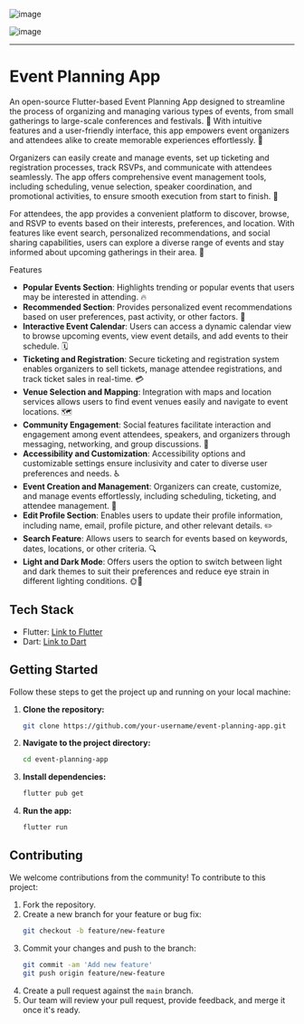 ![image](https://github.com/LegendSumeet/eventapp/assets/85386116/32750f28-0f15-4527-8093-4443eea583b5)

![image](https://github.com/LegendSumeet/eventapp/assets/85386116/70ab69d2-f062-48f5-bdc6-dd46c7a26d8f)

---

# Event Planning App

An open-source Flutter-based Event Planning App designed to streamline the process of organizing and managing various types of events, from small gatherings to large-scale conferences and festivals. 🎉 With intuitive features and a user-friendly interface, this app empowers event organizers and attendees alike to create memorable experiences effortlessly. 🚀

Organizers can easily create and manage events, set up ticketing and registration processes, track RSVPs, and communicate with attendees seamlessly. The app offers comprehensive event management tools, including scheduling, venue selection, speaker coordination, and promotional activities, to ensure smooth execution from start to finish. 📅

For attendees, the app provides a convenient platform to discover, browse, and RSVP to events based on their interests, preferences, and location. With features like event search, personalized recommendations, and social sharing capabilities, users can explore a diverse range of events and stay informed about upcoming gatherings in their area. 📱

Features

- **Popular Events Section**: Highlights trending or popular events that users may be interested in attending. 🔥
- **Recommended Section**: Provides personalized event recommendations based on user preferences, past activity, or other factors. 🎯
- **Interactive Event Calendar**: Users can access a dynamic calendar view to browse upcoming events, view event details, and add events to their schedule. 🗓️
- **Ticketing and Registration**: Secure ticketing and registration system enables organizers to sell tickets, manage attendee registrations, and track ticket sales in real-time. 💳
- **Venue Selection and Mapping**: Integration with maps and location services allows users to find event venues easily and navigate to event locations. 🗺️
- **Community Engagement**: Social features facilitate interaction and engagement among event attendees, speakers, and organizers through messaging, networking, and group discussions. 💬
- **Accessibility and Customization**: Accessibility options and customizable settings ensure inclusivity and cater to diverse user preferences and needs. ♿
- **Event Creation and Management**: Organizers can create, customize, and manage events effortlessly, including scheduling, ticketing, and attendee management. 📝
- **Edit Profile Section**: Enables users to update their profile information, including name, email, profile picture, and other relevant details. ✏️
- **Search Feature**: Allows users to search for events based on keywords, dates, locations, or other criteria. 🔍
- **Light and Dark Mode**: Offers users the option to switch between light and dark themes to suit their preferences and reduce eye strain in different lighting conditions. 🌞🌚

## Tech Stack

- Flutter: [Link to Flutter](https://flutter.dev/)
- Dart: [Link to Dart](https://dart.dev/)

## Getting Started

Follow these steps to get the project up and running on your local machine:

1. **Clone the repository:**

   ```sh
   git clone https://github.com/your-username/event-planning-app.git
   ```

2. **Navigate to the project directory:**

   ```sh
   cd event-planning-app
   ```

3. **Install dependencies:**

   ```sh
   flutter pub get
   ```

4. **Run the app:**
   ```sh
   flutter run
   ```

## Contributing

We welcome contributions from the community! To contribute to this project:

1. Fork the repository.
2. Create a new branch for your feature or bug fix:
   ```sh
   git checkout -b feature/new-feature
   ```
3. Commit your changes and push to the branch:
   ```sh
   git commit -am 'Add new feature'
   git push origin feature/new-feature
   ```
4. Create a pull request against the `main` branch.
5. Our team will review your pull request, provide feedback, and merge it once it's ready.
